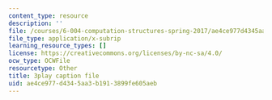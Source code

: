 ```yaml
---
content_type: resource
description: ''
file: /courses/6-004-computation-structures-spring-2017/ae4ce977d4345aa3b1913899fe605aeb_8MWU1PxvaDY.vtt
file_type: application/x-subrip
learning_resource_types: []
license: https://creativecommons.org/licenses/by-nc-sa/4.0/
ocw_type: OCWFile
resourcetype: Other
title: 3play caption file
uid: ae4ce977-d434-5aa3-b191-3899fe605aeb
---
```

